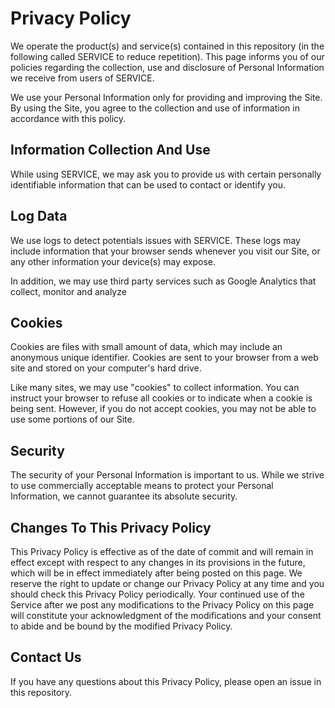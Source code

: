 # Privacy Policy

We operate the product(s) and service(s) contained in this repository (in the following called SERVICE to reduce repetition). 
This page informs you of our policies regarding the collection, use and disclosure of Personal Information we receive from users of SERVICE.

We use your Personal Information only for providing and improving the Site. 
By using the Site, you agree to the collection and use of information in accordance with this policy.

## Information Collection And Use
While using SERVICE, we may ask you to provide us with certain personally identifiable information that can be used to contact or identify you.

## Log Data
We use logs to detect potentials issues with SERVICE. 
These logs may include information that your browser sends whenever you visit our Site, or any other information your device(s) may expose.

In addition, we may use third party services such as Google Analytics that collect, monitor and analyze 

## Cookies
Cookies are files with small amount of data, which may include an anonymous unique identifier. 
Cookies are sent to your browser from a web site and stored on your computer's hard drive.

Like many sites, we may use "cookies" to collect information. 
You can instruct your browser to refuse all cookies or to indicate when a cookie is being sent. 
However, if you do not accept cookies, you may not be able to use some portions of our Site.

## Security
The security of your Personal Information is important to us. 
While we strive to use commercially acceptable means to protect your Personal Information, we cannot guarantee its absolute security.

## Changes To This Privacy Policy
This Privacy Policy is effective as of the date of commit and will remain in effect except with respect to any changes in its provisions in the future, which will be in effect immediately after being posted on this page.
We reserve the right to update or change our Privacy Policy at any time and you should check this Privacy Policy periodically. Your continued use of the Service after we post any modifications to the Privacy Policy on this page will constitute your acknowledgment of the modifications and your consent to abide and be bound by the modified Privacy Policy.

## Contact Us
If you have any questions about this Privacy Policy, please open an issue in this repository.





